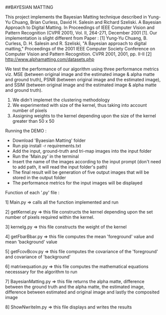 ##BAYESIAN MATTING 

This project implements the Bayesian Matting technique described in Yung-Yu Chuang, Brian Curless, David H. Salesin and Richard Szeliski. A Bayesian Approach to Digital Matting. In Proceedings of IEEE Computer Vision and Pattern Recognition (CVPR 2001), Vol. II, 264-271, December 2001 [1].
Our implementation is slight different from Paper :
[1] Yung-Yu Chuang, B. Curless, D. H. Salesin and R. Szeliski, "A Bayesian approach to digital matting," Proceedings of the 2001 IEEE Computer Society Conference on Computer Vision and Pattern Recognition. CVPR 2001, 2001, pp. II-II
[2] http://www.alphamatting.com/datasets.php

We test the performance of our algorithm using three performance metrics viz. MSE (between original image and the estimated image & alpha matte and ground truth), PSNR (between original image and the estimated image), and SSIM (between original image and the estimated image & alpha matte and ground truth).

1. We didn't implemet the clustering methodology 
2. We experimented with size of the kernel, thus taking into account number of pixels
3. Assigning weights to the kernel depending upon the size of the kernel greater than 50 x 50

Running the DEMO : 
- Download 'Byaesian Matting' folder
- Run pip install -r requirements.txt 
- Add the input, ground-truth and tri-map images into the input folder
- Run the 'Main.py' in the terminal 
- Insert the name of the images according to the input prompt (don't need to add path, it will read the input folder's path)
- The final result will be generation of five output images that will be stored in the output folder
- The performance metrics for the input images will be displayed

Function of each '.py' file :

1] Main.py 
=> calls all the function implemented and run

2] getKernel.py
=> this file constructs the kernel depending upon the set number of pixels required within the kernel.

3] kernelg.py
=> this file constructs the weight of the kernel

4] getFbarBbar.py
=> this file computes the mean 'foreground' value and mean 'background' value

5] getFcovBcov.py
=> this file computes the covariance of the 'foreground' and covariance of 'background'

6] matrixequation.py
=> this file computes the mathematical equations necesssary for the algorithm to run 

7] BayesianMatting.py
=> this file returns the alpha matte, difference between the ground truth and the alpha matte, the estimated image, difference between estimated and    original image and lastly the composited image

8] ShowNwriteIm.py
=> this file displays and writes the results









